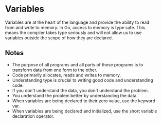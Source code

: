 # Variables
Variables are at the heart of the language and provide the ability to read from and write to memory. In Go, access to memory is type safe. This means the compiler takes type seriously and will not allow us to use variables outside the scope of how they are declared.

## Notes
- The purpose of all programs and all parts of those programs is to transform data from one form to the other.
- Code primarily allocates, reads and writes to memory.
- Understanding type is crucial to writing good code and understanding code.
- If you don't understand the data, you don't understand the problem.
- You understand the problem better by understanding the data.
- When variables are being declared to their zero value, use the keyword var.
- When variables are being declared and initialized, use the short variable declaration operator.